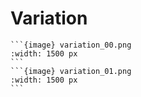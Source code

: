 # Variation

````{div} full-width
```{image} variation_00.png
:width: 1500 px
```
```{image} variation_01.png
:width: 1500 px
```
````